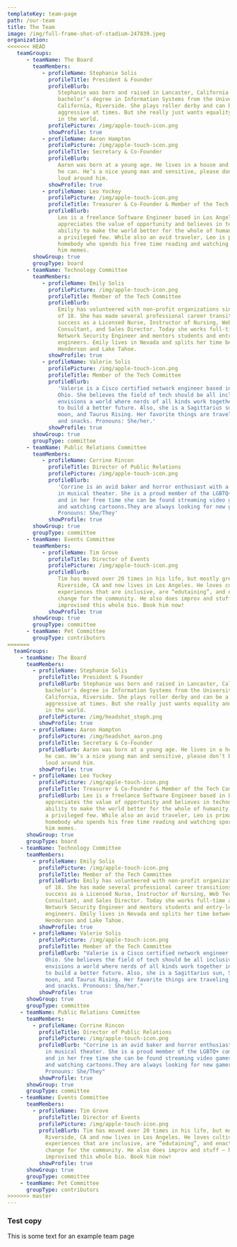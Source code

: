 ```yaml
---
templateKey: team-page
path: /our-team
title: The Team
image: /img/full-frame-shot-of-stadium-247839.jpeg
organization:
<<<<<<< HEAD
   teamGroups:
      - teamName: The Board
        teamMembers:
           - profileName: Stephanie Solis
             profileTitle: President & Founder
             profileBlurb:
                Stephanie was born and raised in Lancaster, California and has a
                bachelor’s degree in Information Systems from the University of
                California, Riverside. She plays roller derby and can be a bit
                aggressive at times. But she really just wants equality and justice
                in the world.
             profilePicture: /img/apple-touch-icon.png
             showProfile: true
           - profileName: Aaron Hampton
             profilePicture: /img/apple-touch-icon.png
             profileTitle: Secretary & Co-Founder
             profileBlurb:
                Aaron was born at a young age. He lives in a house and works when
                he can. He’s a nice young man and sensitive, please don’t be too
                loud around him.
             showProfile: true
           - profileName: Leo Yockey
             profilePicture: /img/apple-touch-icon.png
             profileTitle: Treasurer & Co-Founder & Member of the Tech Committee
             profileBlurb:
                Leo is a freelance Software Engineer based in Los Angeles. He
                appreciates the value of opportunity and believes in technology’s
                ability to make the world better for the whole of humanity, not just
                a privileged few. While also an avid traveler, Leo is primarily a
                homebody who spends his free time reading and watching sports. Send
                him memes.
        showGroup: true
        groupType: board
      - teamName: Technology Committee
        teamMembers:
           - profileName: Emily Solis
             profilePicture: /img/apple-touch-icon.png
             profileTitle: Member of the Tech Committee
             profileBlurb:
                Emily has volunteered with non-profit organizations since the age
                of 18. She has made several professional career transitions, finding
                success as a Licensed Nurse, Instructor of Nursing, Web Technology
                Consultant, and Sales Director. Today she works full-time as a
                Network Security Engineer and mentors students and entry-level
                engineers. Emily lives in Nevada and splits her time between
                Henderson and Lake Tahoe.
             showProfile: true
           - profileName: Valerie Solis
             profilePicture: /img/apple-touch-icon.png
             profileTitle: Member of the Tech Committee
             profileBlurb:
                'Valerie is a Cisco certified network engineer based in Columbus,
                Ohio. She believes the field of tech should be all inclusive and
                envisions a world where nerds of all kinds work together in harmony
                to build a better future. Also, she is a Sagittarius sun, Scorpio
                moon, and Taurus Rising. Her favorite things are traveling, Netflix,
                and snacks. Pronouns: She/her.'
             showProfile: true
        showGroup: true
        groupType: committee
      - teamName: Public Relations Committee
        teamMembers:
           - profileName: Corrine Rincon
             profileTitle: Director of Public Relations
             profilePicture: /img/apple-touch-icon.png
             profileBlurb:
                'Corrine is an avid baker and horror enthusiast with a background
                in musical theater. She is a proud member of the LGBTQ+ community
                and in her free time she can be found streaming video games, singing
                and watching cartoons.They are always looking for new gamer buddies.
                Pronouns: She/They'
             showProfile: true
        showGroup: true
        groupType: committee
      - teamName: Events Committee
        teamMembers:
           - profileName: Tim Grove
             profileTitle: Director of Events
             profilePicture: /img/apple-touch-icon.png
             profileBlurb:
                Tim has moved over 20 times in his life, but mostly grew up in
                Riverside, CA and now lives in Los Angeles. He loves cultivating
                experiences that are inclusive, are “edutaining”, and enact positive
                change for the community. He also does improv and stuff — he even
                improvised this whole bio. Book him now!
             showProfile: true
        showGroup: true
        groupType: committee
      - teamName: Pet Committee
        groupType: contributors
=======
  teamGroups:
    - teamName: The Board
      teamMembers:
        - profileName: Stephanie Solis
          profileTitle: President & Founder
          profileBlurb: Stephanie was born and raised in Lancaster, California and has a
            bachelor’s degree in Information Systems from the University of
            California, Riverside. She plays roller derby and can be a bit
            aggressive at times. But she really just wants equality and justice
            in the world.
          profilePicture: /img/headshot_steph.png
          showProfile: true
        - profileName: Aaron Hampton
          profilePicture: /img/headshot_aaron.png
          profileTitle: Secretary & Co-Founder
          profileBlurb: Aaron was born at a young age. He lives in a house and works when
            he can. He’s a nice young man and sensitive, please don’t be too
            loud around him.
          showProfile: true
        - profileName: Leo Yockey
          profilePicture: /img/apple-touch-icon.png
          profileTitle: Treasurer & Co-Founder & Member of the Tech Committee
          profileBlurb: Leo is a freelance Software Engineer based in Los Angeles. He
            appreciates the value of opportunity and believes in technology’s
            ability to make the world better for the whole of humanity, not just
            a privileged few. While also an avid traveler, Leo is primarily a
            homebody who spends his free time reading and watching sports. Send
            him memes.
      showGroup: true
      groupType: board
    - teamName: Technology Committee
      teamMembers:
        - profileName: Emily Solis
          profilePicture: /img/apple-touch-icon.png
          profileTitle: Member of the Tech Committee
          profileBlurb: Emily has volunteered with non-profit organizations since the age
            of 18. She has made several professional career transitions, finding
            success as a Licensed Nurse, Instructor of Nursing, Web Technology
            Consultant, and Sales Director. Today she works full-time as a
            Network Security Engineer and mentors students and entry-level
            engineers. Emily lives in Nevada and splits her time between
            Henderson and Lake Tahoe.
          showProfile: true
        - profileName: Valerie Solis
          profilePicture: /img/apple-touch-icon.png
          profileTitle: Member of the Tech Committee
          profileBlurb: "Valerie is a Cisco certified network engineer based in Columbus,
            Ohio. She believes the field of tech should be all inclusive and
            envisions a world where nerds of all kinds work together in harmony
            to build a better future. Also, she is a Sagittarius sun, Scorpio
            moon, and Taurus Rising. Her favorite things are traveling, Netflix,
            and snacks. Pronouns: She/her."
          showProfile: true
      showGroup: true
      groupType: committee
    - teamName: Public Relations Committee
      teamMembers:
        - profileName: Corrine Rincon
          profileTitle: Director of Public Relations
          profilePicture: /img/apple-touch-icon.png
          profileBlurb: "Corrine is an avid baker and horror enthusiast with a background
            in musical theater. She is a proud member of the LGBTQ+ community
            and in her free time she can be found streaming video games, singing
            and watching cartoons.They are always looking for new gamer buddies.
            Pronouns: She/They"
          showProfile: true
      showGroup: true
      groupType: committee
    - teamName: Events Committee
      teamMembers:
        - profileName: Tim Grove
          profileTitle: Director of Events
          profilePicture: /img/apple-touch-icon.png
          profileBlurb: Tim has moved over 20 times in his life, but mostly grew up in
            Riverside, CA and now lives in Los Angeles. He loves cultivating
            experiences that are inclusive, are “edutaining”, and enact positive
            change for the community. He also does improv and stuff — he even
            improvised this whole bio. Book him now!
          showProfile: true
      showGroup: true
      groupType: committee
    - teamName: Pet Committee
      groupType: contributors
>>>>>>> master
---
```


### Test copy

This is some text for an example team page
